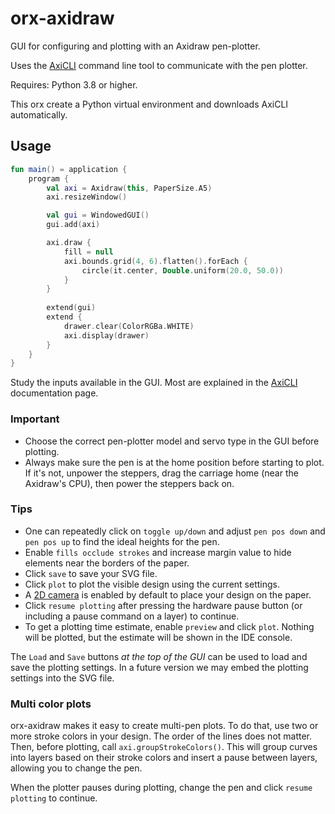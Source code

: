 # orx-axidraw

GUI for configuring and plotting with an Axidraw pen-plotter.

Uses the [AxiCLI](https://axidraw.com/doc/cli_api/#introduction) command line tool 
to communicate with the pen plotter.

Requires: Python 3.8 or higher.

This orx create a Python virtual environment and downloads AxiCLI automatically. 

## Usage

```kotlin
fun main() = application {
    program {
        val axi = Axidraw(this, PaperSize.A5)
        axi.resizeWindow()

        val gui = WindowedGUI()
        gui.add(axi)

        axi.draw {
            fill = null
            axi.bounds.grid(4, 6).flatten().forEach { 
                circle(it.center, Double.uniform(20.0, 50.0))
            }
        }
        
        extend(gui)
        extend {
            drawer.clear(ColorRGBa.WHITE)
            axi.display(drawer)
        }
    }
}
```

Study the inputs available in the GUI. Most are explained in the [AxiCLI](https://axidraw.com/doc/cli_api/#introduction) documentation page.

### Important

* Choose the correct pen-plotter model and servo type in the GUI before plotting.
* Always make sure the pen is at the home position before starting to plot. If it's not, unpower the steppers,
drag the carriage home (near the Axidraw's CPU), then power the steppers back on.

### Tips

* One can repeatedly click on `toggle up/down` and adjust `pen pos down` and `pen pos up`
to find the ideal heights for the pen.
* Enable `fills occlude strokes` and increase margin value to hide elements near 
the borders of the paper.
* Click `save` to save your SVG file.
* Click `plot` to plot the visible design using the current settings.
* A [2D camera](https://guide.openrndr.org/extensions/camera2D.html) is enabled by default to place your design on the paper.
* Click `resume plotting` after pressing the hardware pause button (or including a pause
command on a layer) to continue.
* To get a plotting time estimate, enable `preview` and click `plot`. Nothing will be plotted, but the estimate will be shown in the IDE console.

The `Load` and `Save` buttons *at the top of the GUI* can be used to load and save the plotting settings. In a future version we may embed the plotting settings into the SVG file.

### Multi color plots

orx-axidraw makes it easy to create multi-pen plots. To do that, use two or more stroke colors in your design. The order of the lines does not matter. Then, before plotting, call `axi.groupStrokeColors()`. This will group curves into layers based on their stroke colors and insert a pause between layers, allowing you to change the pen. 

When the plotter pauses during plotting, change the pen and click `resume plotting` to continue.

